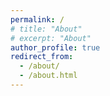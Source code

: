 ```yaml
---
permalink: /
# title: "About"
# excerpt: "About"
author_profile: true
redirect_from: 
  - /about/
  - /about.html
---
```


<!-- I am the WTW Research Fellow at the Smith School of Enterprise and the Environment at the University of Oxford. My research focuses on the economics and finance of climate change and biodiversity loss. I use this website to signpost to code repositories, showcase published research and host various teaching materials. -->

